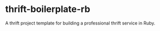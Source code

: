 thrift-boilerplate-rb
=====================

A thrift project template for building a professional thrift service in Ruby.
